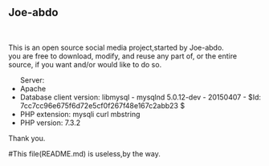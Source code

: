 # <h2>Joe-abdo</h2><br /><p>This is an open source social media project,started by Joe-abdo.<br />you are free to download, modify, and reuse any part of, or the entire source, if you want and/or would like to do so.</p>
<ul>Server:
<li>Apache</li>
<li>Database client version: libmysql - mysqlnd 5.0.12-dev - 20150407 - $Id: 7cc7cc96e675f6d72e5cf0f267f48e167c2abb23 $</li>
<li>PHP extension: mysqli curl mbstring</li>
<li>PHP version: 7.3.2</li></ul>
<p>Thank you.</p>
#This file(README.md) is useless,by the way.
